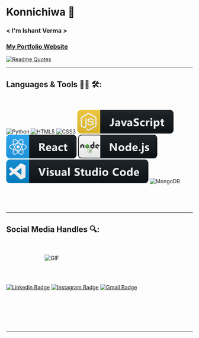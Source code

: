 # Konnichiwa 👋

### <  I'm Ishant Verma  >&nbsp;&nbsp;
### [ My Portfolio Website ]([https://portfolio-v1-theta-seven.vercel.app/])


[![Readme Quotes](https://quotes-github-readme.vercel.app/api?type=horizontal)](https://github.com/piyushsuthar/github-readme-quotes)
</br>



---
## Languages & Tools 👨‍💻 🛠:
</br>

<p align="center">

<!-- For more icons please follow  https://github.com/MikeCodesDotNET/ColoredBadges -->
![Python](https://img.shields.io/badge/-Python-black?style=flat-square&logo=Python)
![HTML5](https://img.shields.io/badge/-HTML5-E34F26?style=flat-square&logo=html5&logoColor=white)
![CSS3](https://img.shields.io/badge/-CSS3-1572B6?style=flat-square&logo=css3)
![JavaScript](https://raw.githubusercontent.com/MikeCodesDotNET/ColoredBadges/master/svg/dev/languages/js.svg)
![React.js](https://raw.githubusercontent.com/MikeCodesDotNET/ColoredBadges/master/svg/dev/frameworks/react.svg)
![Node.js](https://raw.githubusercontent.com/MikeCodesDotNET/ColoredBadges/master/svg/dev/frameworks/nodejs.svg)
![VS Code](https://raw.githubusercontent.com/MikeCodesDotNET/ColoredBadges/master/svg/dev/tools/visualstudio_code.svg)
![MongoDB](https://img.shields.io/badge/-MongoDB-black?style=flat-square&logo=mongodb)




</br>
</p>
</br>


---
## Social Media Handles 🔍:
</br>


<p align="left">



<img hight="300" width="400" align="right" alt="GIF" src="https://telegra.ph/file/6878fa3d795ee02b3dc9e.jpg">&nbsp;

</br>
</br>

[![Linkedin Badge](https://img.shields.io/badge/-SouravSingh49-blue?style=flat-square&logo=Linkedin&logoColor=white&link=https://www.linkedin.com/in/ishant-verma-9ab995220/)](https://www.linkedin.com/in/ishant-verma-9ab995220/)
[![Instagram Badge](https://img.shields.io/badge/-Sourav.Singh49-purple?style=flat-square&logo=instagram&logoColor=white&link=https://instagram.com/ishant26_12/)](https://instagram.com/ishant26_12)
[![Gmail Badge](https://img.shields.io/badge/-vishant448@gmail.com-c14438?style=flat-square&logo=Gmail&logoColor=white&link=mailto:vishant448@gmail.com)](mailto:vishant448@gmail.com)


</br>

</p>
</br>
</br>&nbsp;


-----------






